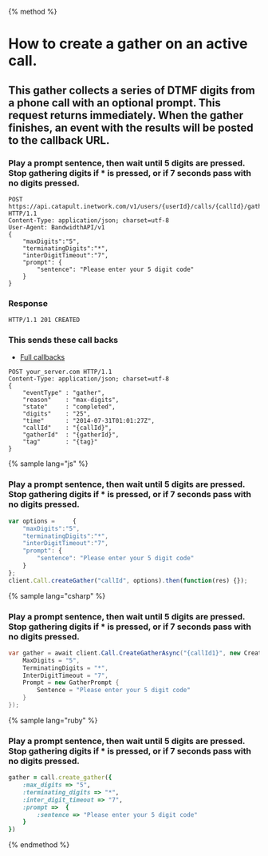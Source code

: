 {% method %}

# How to create a gather on an active call. 
## This gather collects a series of DTMF digits from a phone call with an optional prompt. This request returns immediately. When the gather finishes, an event with the results will be posted to the callback URL.

### Play a prompt sentence, then wait until 5 digits are pressed. Stop gathering digits if * is pressed, or if 7 seconds pass with no digits pressed.

```http
POST https://api.catapult.inetwork.com/v1/users/{userId}/calls/{callId}/gather HTTP/1.1
Content-Type: application/json; charset=utf-8
User-Agent: BandwidthAPI/v1
{
    "maxDigits":"5",
    "terminatingDigits":"*",
    "interDigitTimeout":"7",
    "prompt": {
        "sentence": "Please enter your 5 digit code"
    }
}
```

### Response

```http
HTTP/1.1 201 CREATED
```

### This sends these call backs
* [Full callbacks](http://dev.bandwidth.com/ap-docs/apiCallbacks/gather.html)

```http
POST your_server.com HTTP/1.1
Content-Type: application/json; charset=utf-8
{
    "eventType" : "gather",
    "reason"    : "max-digits",
    "state"     : "completed",
    "digits"    : "25",
    "time"      : "2014-07-31T01:01:27Z",
    "callId"    : "{callId}",
    "gatherId"  : "{gatherId}",
    "tag"       : "{tag}"
}
```

{% sample lang="js" %}

### Play a prompt sentence, then wait until 5 digits are pressed. Stop gathering digits if * is pressed, or if 7 seconds pass with no digits pressed.
```js
var options =     {
    "maxDigits":"5",
    "terminatingDigits":"*",
    "interDigitTimeout":"7",
    "prompt": {
        "sentence": "Please enter your 5 digit code"
    }
};
client.Call.createGather("callId", options).then(function(res) {});
```

{% sample lang="csharp" %}

### Play a prompt sentence, then wait until 5 digits are pressed. Stop gathering digits if * is pressed, or if 7 seconds pass with no digits pressed.
```csharp
var gather = await client.Call.CreateGatherAsync("{callId1}", new CreateGatherData {
    MaxDigits = "5",
    TerminatingDigits = "*",
    InterDigitTimeout = "7",
    Prompt = new GatherPrompt {
        Sentence = "Please enter your 5 digit code"
    }
});
```

{% sample lang="ruby" %}

### Play a prompt sentence, then wait until 5 digits are pressed. Stop gathering digits if * is pressed, or if 7 seconds pass with no digits pressed.
```ruby
gather = call.create_gather({
    :max_digits => "5",
    :terminating_digits => "*",
    :inter_digit_timeout => "7",
    :prompt =>  {
        :sentence => "Please enter your 5 digit code"
    }
})
```

{% endmethod %}



